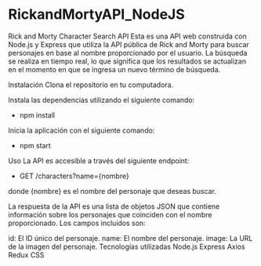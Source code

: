 # RickandMortyAPI_NodeJS
Rick and Morty Character Search API
Esta es una API web construida con Node.js y Express que utiliza la API pública de Rick and Morty para buscar personajes en base al nombre proporcionado por el usuario. La búsqueda se realiza en tiempo real, lo que significa que los resultados se actualizan en el momento en que se ingresa un nuevo término de búsqueda.

Instalación
Clona el repositorio en tu computadora.

Instala las dependencias utilizando el siguiente comando:
- npm install

Inicia la aplicación con el siguiente comando:
- npm start

Uso
La API es accesible a través del siguiente endpoint:
- GET /characters?name={nombre}


donde {nombre} es el nombre del personaje que deseas buscar.

La respuesta de la API es una lista de objetos JSON que contiene información sobre los personajes que coinciden con el nombre proporcionado. Los campos incluidos son:

id: El ID único del personaje.
name: El nombre del personaje.
image: La URL de la imagen del personaje.
Tecnologías utilizadas
Node.js
Express
Axios
Redux
CSS

